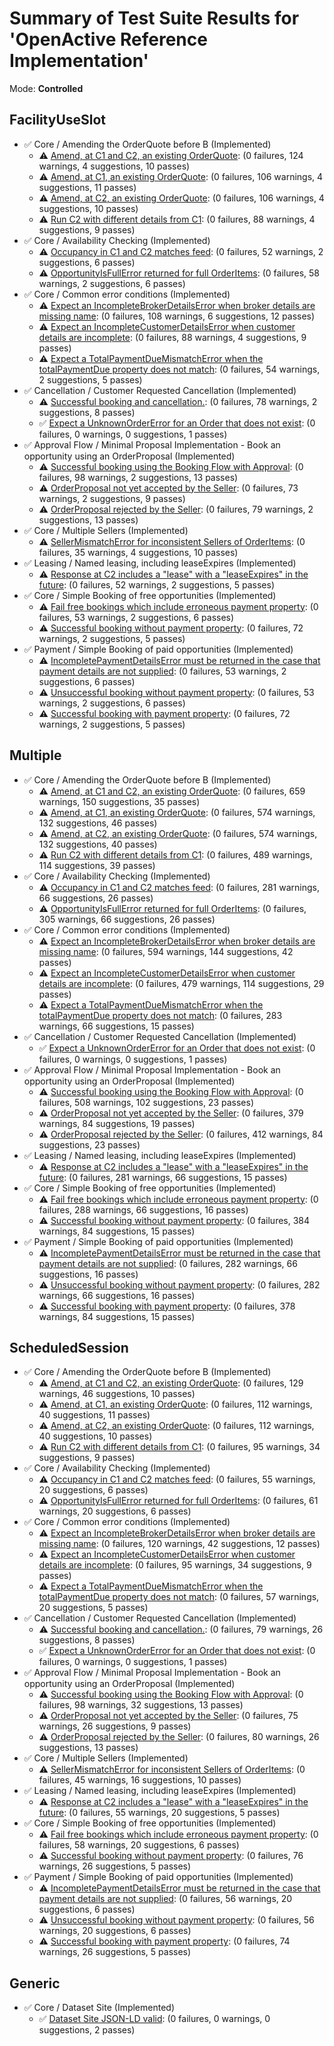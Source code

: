 # Summary of Test Suite Results for 'OpenActive Reference Implementation'

Mode: **Controlled**

FacilityUseSlot
---

  * ✅ Core / Amending the OrderQuote before B (Implemented)
    - ⚠️ [Amend, at C1 and C2, an existing OrderQuote](amending-order-quote_amend-c1-and-c2_FacilityUseSlot.md): (0 failures, 124 warnings, 4 suggestions, 10 passes)
    - ⚠️ [Amend, at C1, an existing OrderQuote](amending-order-quote_amend-c1_FacilityUseSlot.md): (0 failures, 106 warnings, 4 suggestions, 11 passes)
    - ⚠️ [Amend, at C2, an existing OrderQuote](amending-order-quote_amend-c2_FacilityUseSlot.md): (0 failures, 106 warnings, 4 suggestions, 10 passes)
    - ⚠️ [Run C2 with different details from C1](amending-order-quote_c2-with-different-details_FacilityUseSlot.md): (0 failures, 88 warnings, 4 suggestions, 9 passes)
  * ✅ Core / Availability Checking (Implemented)
    - ⚠️ [Occupancy in C1 and C2 matches feed](availability-check_availability-confirmed_FacilityUseSlot.md): (0 failures, 52 warnings, 2 suggestions, 6 passes)
    - ⚠️ [OpportunityIsFullError returned for full OrderItems](availability-check_opportunity-full_FacilityUseSlot.md): (0 failures, 58 warnings, 2 suggestions, 6 passes)
  * ✅ Core / Common error conditions (Implemented)
    - ⚠️ [Expect an IncompleteBrokerDetailsError when broker details are missing name](common-error-conditions_incomplete-broker-details_FacilityUseSlot.md): (0 failures, 108 warnings, 6 suggestions, 12 passes)
    - ⚠️ [Expect an IncompleteCustomerDetailsError when customer details are incomplete](common-error-conditions_incomplete-customer-details_FacilityUseSlot.md): (0 failures, 88 warnings, 4 suggestions, 9 passes)
    - ⚠️ [Expect a TotalPaymentDueMismatchError when the totalPaymentDue property does not match](common-error-conditions_payment-mismatch_FacilityUseSlot.md): (0 failures, 54 warnings, 2 suggestions, 5 passes)
  * ✅ Cancellation / Customer Requested Cancellation (Implemented)
    - ⚠️ [Successful booking and cancellation.](customer-requested-cancellation_book-and-cancel_FacilityUseSlot.md): (0 failures, 78 warnings, 2 suggestions, 8 passes)
    - ✅ [Expect a UnknownOrderError for an Order that does not exist](customer-requested-cancellation_unknown-order_FacilityUseSlot.md): (0 failures, 0 warnings, 0 suggestions, 1 passes)
  * ✅ Approval Flow / Minimal Proposal Implementation - Book an opportunity using an OrderProposal (Implemented)
    - ⚠️ [Successful booking using the Booking Flow with Approval](minimal-proposal_accept-proposal-book_FacilityUseSlot.md): (0 failures, 98 warnings, 2 suggestions, 13 passes)
    - ⚠️ [OrderProposal not yet accepted by the Seller](minimal-proposal_not-accept-proposal-book_FacilityUseSlot.md): (0 failures, 73 warnings, 2 suggestions, 9 passes)
    - ⚠️ [OrderProposal rejected by the Seller](minimal-proposal_seller-reject-proposal_FacilityUseSlot.md): (0 failures, 79 warnings, 2 suggestions, 13 passes)
  * ✅ Core / Multiple Sellers (Implemented)
    - ⚠️ [SellerMismatchError for inconsistent Sellers of OrderItems](multiple-sellers_conflicting-seller_FacilityUseSlot.md): (0 failures, 35 warnings, 4 suggestions, 10 passes)
  * ✅ Leasing / Named leasing, including leaseExpires (Implemented)
    - ⚠️ [Response at C2 includes a "lease" with a "leaseExpires" in the future](named-leasing_lease-response_FacilityUseSlot.md): (0 failures, 52 warnings, 2 suggestions, 5 passes)
  * ✅ Core / Simple Booking of free opportunities (Implemented)
    - ⚠️ [Fail free bookings which include erroneous payment property](simple-book-free-opportunities_with-erroneous-payment-property_FacilityUseSlot.md): (0 failures, 53 warnings, 2 suggestions, 6 passes)
    - ⚠️ [Successful booking without payment property](simple-book-free-opportunities_without-payment-property_FacilityUseSlot.md): (0 failures, 72 warnings, 2 suggestions, 5 passes)
  * ✅ Payment / Simple Booking of paid opportunities (Implemented)
    - ⚠️ [IncompletePaymentDetailsError must be returned in the case that payment details are not supplied](simple-book-with-payment_b-with-incomplete-payment-details_FacilityUseSlot.md): (0 failures, 53 warnings, 2 suggestions, 6 passes)
    - ⚠️ [Unsuccessful booking without payment property](simple-book-with-payment_b-without-payment-property_FacilityUseSlot.md): (0 failures, 53 warnings, 2 suggestions, 6 passes)
    - ⚠️ [Successful booking with payment property](simple-book-with-payment_with-payment-property_FacilityUseSlot.md): (0 failures, 72 warnings, 2 suggestions, 5 passes)

Multiple
---

  * ✅ Core / Amending the OrderQuote before B (Implemented)
    - ⚠️ [Amend, at C1 and C2, an existing OrderQuote](amending-order-quote_amend-c1-and-c2_Multiple.md): (0 failures, 659 warnings, 150 suggestions, 35 passes)
    - ⚠️ [Amend, at C1, an existing OrderQuote](amending-order-quote_amend-c1_Multiple.md): (0 failures, 574 warnings, 132 suggestions, 46 passes)
    - ⚠️ [Amend, at C2, an existing OrderQuote](amending-order-quote_amend-c2_Multiple.md): (0 failures, 574 warnings, 132 suggestions, 40 passes)
    - ⚠️ [Run C2 with different details from C1](amending-order-quote_c2-with-different-details_Multiple.md): (0 failures, 489 warnings, 114 suggestions, 39 passes)
  * ✅ Core / Availability Checking (Implemented)
    - ⚠️ [Occupancy in C1 and C2 matches feed](availability-check_availability-confirmed_Multiple.md): (0 failures, 281 warnings, 66 suggestions, 26 passes)
    - ⚠️ [OpportunityIsFullError returned for full OrderItems](availability-check_opportunity-full_Multiple.md): (0 failures, 305 warnings, 66 suggestions, 26 passes)
  * ✅ Core / Common error conditions (Implemented)
    - ⚠️ [Expect an IncompleteBrokerDetailsError when broker details are missing name](common-error-conditions_incomplete-broker-details_Multiple.md): (0 failures, 594 warnings, 144 suggestions, 42 passes)
    - ⚠️ [Expect an IncompleteCustomerDetailsError when customer details are incomplete](common-error-conditions_incomplete-customer-details_Multiple.md): (0 failures, 479 warnings, 114 suggestions, 29 passes)
    - ⚠️ [Expect a TotalPaymentDueMismatchError when the totalPaymentDue property does not match](common-error-conditions_payment-mismatch_Multiple.md): (0 failures, 283 warnings, 66 suggestions, 15 passes)
  * ✅ Cancellation / Customer Requested Cancellation (Implemented)
    - ✅ [Expect a UnknownOrderError for an Order that does not exist](customer-requested-cancellation_unknown-order_Multiple.md): (0 failures, 0 warnings, 0 suggestions, 1 passes)
  * ✅ Approval Flow / Minimal Proposal Implementation - Book an opportunity using an OrderProposal (Implemented)
    - ⚠️ [Successful booking using the Booking Flow with Approval](minimal-proposal_accept-proposal-book_Multiple.md): (0 failures, 508 warnings, 102 suggestions, 23 passes)
    - ⚠️ [OrderProposal not yet accepted by the Seller](minimal-proposal_not-accept-proposal-book_Multiple.md): (0 failures, 379 warnings, 84 suggestions, 19 passes)
    - ⚠️ [OrderProposal rejected by the Seller](minimal-proposal_seller-reject-proposal_Multiple.md): (0 failures, 412 warnings, 84 suggestions, 23 passes)
  * ✅ Leasing / Named leasing, including leaseExpires (Implemented)
    - ⚠️ [Response at C2 includes a "lease" with a "leaseExpires" in the future](named-leasing_lease-response_Multiple.md): (0 failures, 281 warnings, 66 suggestions, 15 passes)
  * ✅ Core / Simple Booking of free opportunities (Implemented)
    - ⚠️ [Fail free bookings which include erroneous payment property](simple-book-free-opportunities_with-erroneous-payment-property_Multiple.md): (0 failures, 288 warnings, 66 suggestions, 16 passes)
    - ⚠️ [Successful booking without payment property](simple-book-free-opportunities_without-payment-property_Multiple.md): (0 failures, 384 warnings, 84 suggestions, 15 passes)
  * ✅ Payment / Simple Booking of paid opportunities (Implemented)
    - ⚠️ [IncompletePaymentDetailsError must be returned in the case that payment details are not supplied](simple-book-with-payment_b-with-incomplete-payment-details_Multiple.md): (0 failures, 282 warnings, 66 suggestions, 16 passes)
    - ⚠️ [Unsuccessful booking without payment property](simple-book-with-payment_b-without-payment-property_Multiple.md): (0 failures, 282 warnings, 66 suggestions, 16 passes)
    - ⚠️ [Successful booking with payment property](simple-book-with-payment_with-payment-property_Multiple.md): (0 failures, 378 warnings, 84 suggestions, 15 passes)

ScheduledSession
---

  * ✅ Core / Amending the OrderQuote before B (Implemented)
    - ⚠️ [Amend, at C1 and C2, an existing OrderQuote](amending-order-quote_amend-c1-and-c2_ScheduledSession.md): (0 failures, 129 warnings, 46 suggestions, 10 passes)
    - ⚠️ [Amend, at C1, an existing OrderQuote](amending-order-quote_amend-c1_ScheduledSession.md): (0 failures, 112 warnings, 40 suggestions, 11 passes)
    - ⚠️ [Amend, at C2, an existing OrderQuote](amending-order-quote_amend-c2_ScheduledSession.md): (0 failures, 112 warnings, 40 suggestions, 10 passes)
    - ⚠️ [Run C2 with different details from C1](amending-order-quote_c2-with-different-details_ScheduledSession.md): (0 failures, 95 warnings, 34 suggestions, 9 passes)
  * ✅ Core / Availability Checking (Implemented)
    - ⚠️ [Occupancy in C1 and C2 matches feed](availability-check_availability-confirmed_ScheduledSession.md): (0 failures, 55 warnings, 20 suggestions, 6 passes)
    - ⚠️ [OpportunityIsFullError returned for full OrderItems](availability-check_opportunity-full_ScheduledSession.md): (0 failures, 61 warnings, 20 suggestions, 6 passes)
  * ✅ Core / Common error conditions (Implemented)
    - ⚠️ [Expect an IncompleteBrokerDetailsError when broker details are missing name](common-error-conditions_incomplete-broker-details_ScheduledSession.md): (0 failures, 120 warnings, 42 suggestions, 12 passes)
    - ⚠️ [Expect an IncompleteCustomerDetailsError when customer details are incomplete](common-error-conditions_incomplete-customer-details_ScheduledSession.md): (0 failures, 95 warnings, 34 suggestions, 9 passes)
    - ⚠️ [Expect a TotalPaymentDueMismatchError when the totalPaymentDue property does not match](common-error-conditions_payment-mismatch_ScheduledSession.md): (0 failures, 57 warnings, 20 suggestions, 5 passes)
  * ✅ Cancellation / Customer Requested Cancellation (Implemented)
    - ⚠️ [Successful booking and cancellation.](customer-requested-cancellation_book-and-cancel_ScheduledSession.md): (0 failures, 79 warnings, 26 suggestions, 8 passes)
    - ✅ [Expect a UnknownOrderError for an Order that does not exist](customer-requested-cancellation_unknown-order_ScheduledSession.md): (0 failures, 0 warnings, 0 suggestions, 1 passes)
  * ✅ Approval Flow / Minimal Proposal Implementation - Book an opportunity using an OrderProposal (Implemented)
    - ⚠️ [Successful booking using the Booking Flow with Approval](minimal-proposal_accept-proposal-book_ScheduledSession.md): (0 failures, 98 warnings, 32 suggestions, 13 passes)
    - ⚠️ [OrderProposal not yet accepted by the Seller](minimal-proposal_not-accept-proposal-book_ScheduledSession.md): (0 failures, 75 warnings, 26 suggestions, 9 passes)
    - ⚠️ [OrderProposal rejected by the Seller](minimal-proposal_seller-reject-proposal_ScheduledSession.md): (0 failures, 80 warnings, 26 suggestions, 13 passes)
  * ✅ Core / Multiple Sellers (Implemented)
    - ⚠️ [SellerMismatchError for inconsistent Sellers of OrderItems](multiple-sellers_conflicting-seller_ScheduledSession.md): (0 failures, 45 warnings, 16 suggestions, 10 passes)
  * ✅ Leasing / Named leasing, including leaseExpires (Implemented)
    - ⚠️ [Response at C2 includes a "lease" with a "leaseExpires" in the future](named-leasing_lease-response_ScheduledSession.md): (0 failures, 55 warnings, 20 suggestions, 5 passes)
  * ✅ Core / Simple Booking of free opportunities (Implemented)
    - ⚠️ [Fail free bookings which include erroneous payment property](simple-book-free-opportunities_with-erroneous-payment-property_ScheduledSession.md): (0 failures, 58 warnings, 20 suggestions, 6 passes)
    - ⚠️ [Successful booking without payment property](simple-book-free-opportunities_without-payment-property_ScheduledSession.md): (0 failures, 76 warnings, 26 suggestions, 5 passes)
  * ✅ Payment / Simple Booking of paid opportunities (Implemented)
    - ⚠️ [IncompletePaymentDetailsError must be returned in the case that payment details are not supplied](simple-book-with-payment_b-with-incomplete-payment-details_ScheduledSession.md): (0 failures, 56 warnings, 20 suggestions, 6 passes)
    - ⚠️ [Unsuccessful booking without payment property](simple-book-with-payment_b-without-payment-property_ScheduledSession.md): (0 failures, 56 warnings, 20 suggestions, 6 passes)
    - ⚠️ [Successful booking with payment property](simple-book-with-payment_with-payment-property_ScheduledSession.md): (0 failures, 74 warnings, 26 suggestions, 5 passes)

Generic
---

  * ✅ Core / Dataset Site (Implemented)
    - ✅ [Dataset Site JSON-LD valid](dataset-site_dataset-site-jsonld-valid_dataset-site-jsonld-valid.md): (0 failures, 0 warnings, 0 suggestions, 2 passes)

